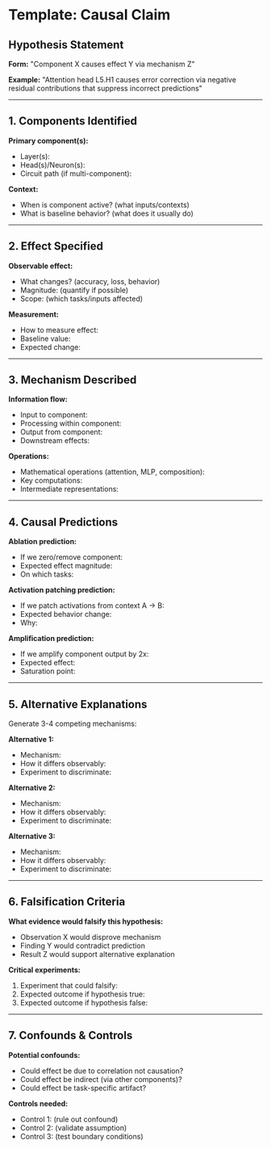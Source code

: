 # Template: Causal Claim

## Hypothesis Statement

**Form:** "Component X causes effect Y via mechanism Z"

**Example:** "Attention head L5.H1 causes error correction via negative residual contributions that suppress incorrect predictions"

---

## 1. Components Identified

**Primary component(s):**
- Layer(s):
- Head(s)/Neuron(s):
- Circuit path (if multi-component):

**Context:**
- When is component active? (what inputs/contexts)
- What is baseline behavior? (what does it usually do)

---

## 2. Effect Specified

**Observable effect:**
- What changes? (accuracy, loss, behavior)
- Magnitude: (quantify if possible)
- Scope: (which tasks/inputs affected)

**Measurement:**
- How to measure effect:
- Baseline value:
- Expected change:

---

## 3. Mechanism Described

**Information flow:**
- Input to component:
- Processing within component:
- Output from component:
- Downstream effects:

**Operations:**
- Mathematical operations (attention, MLP, composition):
- Key computations:
- Intermediate representations:

---

## 4. Causal Predictions

**Ablation prediction:**
- If we zero/remove component:
- Expected effect magnitude:
- On which tasks:

**Activation patching prediction:**
- If we patch activations from context A → B:
- Expected behavior change:
- Why:

**Amplification prediction:**
- If we amplify component output by 2x:
- Expected effect:
- Saturation point:

---

## 5. Alternative Explanations

Generate 3-4 competing mechanisms:

**Alternative 1:**
- Mechanism:
- How it differs observably:
- Experiment to discriminate:

**Alternative 2:**
- Mechanism:
- How it differs observably:
- Experiment to discriminate:

**Alternative 3:**
- Mechanism:
- How it differs observably:
- Experiment to discriminate:

---

## 6. Falsification Criteria

**What evidence would falsify this hypothesis:**
- Observation X would disprove mechanism
- Finding Y would contradict prediction
- Result Z would support alternative explanation

**Critical experiments:**
1. Experiment that could falsify:
2. Expected outcome if hypothesis true:
3. Expected outcome if hypothesis false:

---

## 7. Confounds & Controls

**Potential confounds:**
- Could effect be due to correlation not causation?
- Could effect be indirect (via other components)?
- Could effect be task-specific artifact?

**Controls needed:**
- Control 1: (rule out confound)
- Control 2: (validate assumption)
- Control 3: (test boundary conditions)
